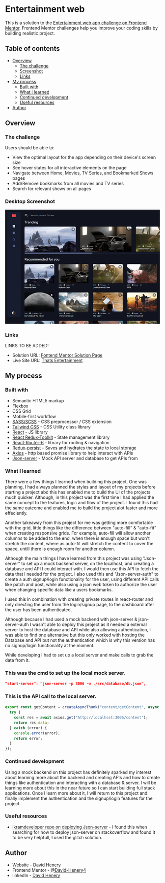 # Entertainment web

This is a solution to the [Entertainment web app challenge on Frontend Mentor](https://www.frontendmentor.io/challenges/entertainment-web-app-J-UhgAW1X). Frontend Mentor challenges help you improve your coding skills by building realistic project.

## Table of contents

- [Overview](#overview)
  - [The challenge](#the-challenge)
  - [Screenshot](#screenshot)
  - [Links](#links)
- [My process](#my-process)
  - [Built with](#built-with)
  - [What I learned](#what-i-learned)
  - [Continued development](#continued-development)
  - [Useful resources](#useful-resources)
- [Author](#author)

## Overview

### The challenge

Users should be able to:

- View the optimal layout for the app depending on their device's screen size
- See hover states for all interactive elements on the page
- Navigate between Home, Movies, TV Series, and Bookmarked Shows pages
- Add/Remove bookmarks from all movies and TV series
- Search for relevant shows on all pages

### Desktop Screenshot

![desktop-screenshot](./screenshot/desktop-screenshot.png)

### Links

LINKS TO BE ADDED!

- Solution URL: [Fontend Mentor Solution Page](https://www.frontendmentor.io/solutions/entertainment-web-app-74jjvxiPcP)
- Live Site URL: [Thats Entertainment](https://thats-entertainment-v1.netlify.app)

## My process

### Built with

- Semantic HTML5 markup
- Flexbox
- CSS Grid
- Mobile-first workflow
- [SASS/SCSS](https://sass-lang.com) - CSS preprocessor / CSS extension
- [Tailwind CSS](https://tailwindcss.com) - CSS Utility class library
- [React](https://reactjs.org/) - JS library
- [React Redux-Toolkit](https://redux-toolkit.js.org) - State management library
- [React-Router-6](https://reactrouter.com/en/main) - library for routing & navigation
- [Redux-persist](https://github.com/rt2zz/redux-persist) - Saves and hydrates the state to local storage
- [Axios](https://axios-http.com) - http based promise library to help interact with APIs
- [Json-server](https://github.com/typicode/json-server) - Mock API server and database to get APIs from


### What I learned

There were a few things I learned when building this project. One was planning, I had always planned the styles and layout of my projects before starting a project abd this has enabled me to build the UI of the projects much quicker. Although, in this project was the first time I had applied the same concept to the features, logic and flow of the project. I found this had the same outcome and enabled me to build the project alot faster and more effeciently.

Another takeaway from this project for me was getting more comfortable with the grid, little things like the difference between "auto-fill" & "auto-fit" when creating responsive grids. For example, auto-fill will allow another columns to be added to the end, when there is enough space but won't stretch the content, where as auto-fit will stretch the content to cover the space, untill there is enough room for another column.

Although the main things I have learned from this project was using "Json-server" to set up a mock backend server, on the localhost, and creating a database and API I could interact with. I would then use this API to fetch the data that I needed for the project. I also used this and "Json-server-auth" to create a auth signup/login functionality for the user, using different API calls like patch and post, while also using a json web token to authorize the user when changing specific data like a users bookmarks. 

I used this in combination with creating private routes in react-router and only directing the user from the login/signup page, to the dashboard after the user has been authenticated.

Although because I had used a mock backend with json-server & json-server-auth I wasn't able to deploy this project as it needed a external server to host the database and API while also allowing authentication, I was able to find one alternative but this only worked with hosting the Database and API but not the authentication which is why this version has no signup/login functionality at the moment.



While developing I had to set up a local server and make calls to grab the data from it.

### This was the cmd to set up the local mock server.
```json 
"start-server": "json-server -p 3006 -w ./src/database/db.json",
```

### This is the API call to the local server.
```js
export const getContent = createAsyncThunk("content/getContent", async () => {
  try {
    const res = await axios.get("http://localhost:3006/content");
    return res.data;
  } catch (error) {
    console.error(error);
    return error;
  }
});
```

### Continued development

Using a mock backend on this project has definitely sparked my interest about learning more about the backend and creating APIs and how to create things like authentication and interacting with a database & server. I will be learning more about this in the near future so I can start building full stack applications. Once I learn more about it, I will return to this project and finally implement the authentication and the signup/login features for the project.

### Useful resources

- [ikramdeveloper repo on deploying Json-server](https://github.com/ikramdeveloper/json-server-deploy) - I found this when searching for how to deploy json-server on stackoverflow and found it to be very helpfull, I used the glitch solution.

## Author

- Website - [David Henery](https://www.djhwebdevelopment.com)
- Frontend Mentor - [@David-Henery4](https://www.frontendmentor.io/profile/David-Henery4)
- linkedIn - [David Henery](https://www.linkedin.com/in/david-henery-725458241)



